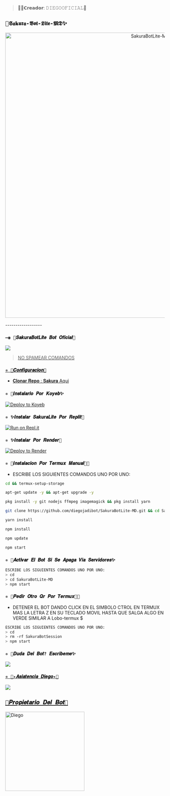 >💖🌹𝗖𝗿𝗲𝗮𝗱𝗼𝗿: 𝙳𝙸𝙴𝙶𝙾𝙾𝙵𝙸𝙲𝙸𝙰𝙻🌻


## `🌻𝕾𝖆𝖐𝖚𝖗𝖆-𝕭𝖔𝖙-𝕷𝖎𝖙𝖊-𝕸𝕯✨` 
<p align="center">
<img src="https://i.ibb.co/wYRhwjt/lobo-bot.jpg" alt="SakuraBotLite-MD" width="900"/>
</p>
------------------



### `—◉ 🤖𝑺𝒂𝒌𝒖𝒓𝒂𝑩𝒐𝒕𝑳𝒊𝒕𝒆 𝑩𝒐𝒕 𝑶𝒇𝒊𝒄𝒊𝒂𝒍🤖`

<a href="https://api.whatsapp.com/send/?phone=51935499065&text=/estado&type=phone_number&app_absent=0" target="blank"><img src="https://img.shields.io/badge/Bot_Oficial_1-25D366?style=for-the-badge&logo=whatsapp&logoColor=white" />

 > NO SPAMEAR COMANDOS



### `✵ 🌻𝑪𝒐𝒏𝒇𝒊𝒈𝒖𝒓𝒂𝒄𝒊𝒐𝒏🚀`
- 𝐂𝐥𝐨𝐧𝐚𝐫 𝐑𝐞𝐩𝐨 : 𝐒𝐚𝐤𝐮𝐫𝐚 [Aqui](https://github.com/diegojadibot/SakuraBotLite-MD/fork)

  
### `✵ 🌻𝑰𝒏𝒔𝒕𝒂𝒍𝒂𝒓𝒍𝒐 𝑷𝒐𝒓 𝑲𝒐𝒚𝒆𝒃✨`

[![Deploy to Koyeb](https://www.koyeb.com/static/images/deploy/button.svg)](https://app.koyeb.com/deploy?type=git&repository=https://github.com/diegojadibot/SakuraBotLite-MD&branch=master&name=Sakura-Lite)
  
### `✵ ✨𝑰𝒏𝒔𝒕𝒂𝒍𝒂𝒓 𝑺𝒂𝒌𝒖𝒓𝒂𝑳𝒊𝒕𝒆 𝑷𝒐𝒓 𝑹𝒆𝒑𝒍𝒊𝒕🌻`

[![Run on Repl.it](https://repl.it/badge/github/diegojadibot)](https://repl.it/github/diegojadibot/SakuraBotLite-MD) 
  
### `✵ ✨𝑰𝒏𝒔𝒕𝒂𝒍𝒂𝒓 𝑷𝒐𝒓 𝑹𝒆𝒏𝒅𝒆𝒓🌻`

[![Deploy to Render](https://render.com/images/deploy-to-render-button.svg)](https://dashboard.render.com/blueprint/new?repo=https%3A%2F%2Fgithub.com%2diegojadibot%2FSakuraBotLite-MD) 

### `✵ 🌻𝑰𝒏𝒔𝒕𝒂𝒍𝒂𝒄𝒊𝒐𝒏 𝑷𝒐𝒓 𝑻𝒆𝒓𝒎𝒖𝒙 𝑴𝒂𝒏𝒖𝒂𝒍👨‍💻` 
- ESCRIBE LOS SIGUIENTES COMANDOS UNO POR UNO:
```bash
cd && termux-setup-storage
```

```bash
apt-get update -y && apt-get upgrade -y
```

```bash
pkg install -y git nodejs ffmpeg imagemagick && pkg install yarn 
```

```bash
git clone https://github.com/diegojadibot/SakuraBotLite-MD.git && cd SakuraBotLite-MD
```

```bash
yarn install
```

```bash
npm install
```

```bash
npm update
```

```bash
npm start
```

### `✵ 🌻𝑨𝒄𝒕𝒊𝒗𝒂𝒓 𝑬𝒍 𝑩𝒐𝒕 𝑺𝒊 𝑺𝒆 𝑨𝒑𝒂𝒈𝒂 𝑽𝒊𝒂 𝑺𝒆𝒓𝒗𝒊𝒅𝒐𝒓𝒆𝒔✨`
```bash
ESCRIBE LOS SIGUIENTES COMANDOS UNO POR UNO:
> cd 
> cd SakuraBotLite-MD
> npm start
```

### `✵ 🌻𝑷𝒆𝒅𝒊𝒓 𝑶𝒕𝒓𝒐 𝑸𝒓 𝑷𝒐𝒓 𝑻𝒆𝒓𝒎𝒖𝒙👨‍💻`
- DETENER EL BOT DANDO CLICK EN EL SIMBOLO CTROL EN TERMUX MAS LA LETRA Z EN SU TECLADO MOVIL HASTA QUE SALGA ALGO EN VERDE SIMILAR A Lobo-termux $  
```bash
ESCRIBE LOS SIGUIENTES COMANDOS UNO POR UNO:
> cd 
> rm -rf SakuraBotSession
> npm start
```



 ### `✵ 🌻𝑫𝒖𝒅𝒂 𝑫𝒆𝒍 𝑩𝒐𝒕? 𝑬𝒔𝒄𝒓𝒊𝒃𝒆𝒎𝒆✨`
<a href="http://wa.me/573013114854" target="blank"><img src="https://img.shields.io/badge/𝐷𝑖𝑒𝑔𝑜_𝐶𝑟𝑒𝑎𝑑𝑜𝑟-25D366?style=for-the-badge&logo=whatsapp&logoColor=white" />

### `✵ 📄✦𝑨𝒔𝒊𝒂𝒕𝒆𝒏𝒄𝒊𝒂 𝑫𝒊𝒆𝒈𝒐✦📄`
<a href="http://wa.me/573218138672" target="blank"><img src="https://img.shields.io/badge/𝐷𝑖𝑒𝑔𝑜_𝐴𝑠𝑖𝑠𝑡𝑒𝑛𝑐𝑖𝑠_𝑆𝑎𝑘𝑢𝑟𝑎𝐿𝑖𝑡𝑒-25D366?style=for-the-badge&logo=whatsapp&logoColor=white" />


## `🌻𝑷𝒓𝒐𝒑𝒊𝒆𝒕𝒂𝒓𝒊𝒐 𝑫𝒆𝒍 𝑩𝒐𝒕🚀` 
<a href="https://github.com/diegojadibot"><img src="https://github.com/diegojadibot.png" width="250" height="250" alt="Diego"/></a>
  
